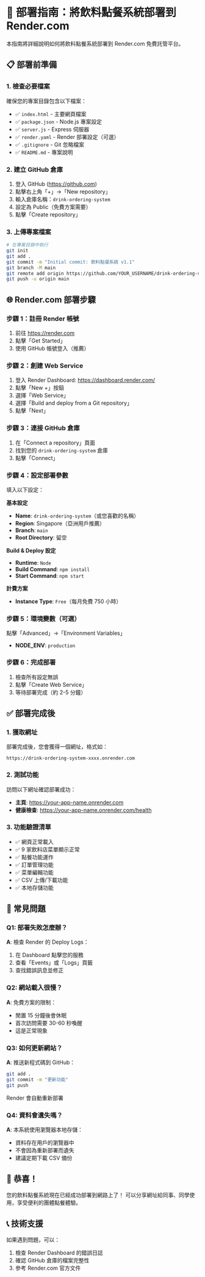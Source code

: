 # 🚀 部署指南：將飲料點餐系統部署到 Render.com

本指南將詳細說明如何將飲料點餐系統部署到 Render.com 免費託管平台。

## 📋 部署前準備

### 1. 檢查必要檔案
確保您的專案目錄包含以下檔案：
- ✅ `index.html` - 主要網頁檔案
- ✅ `package.json` - Node.js 專案設定
- ✅ `server.js` - Express 伺服器
- ✅ `render.yaml` - Render 部署設定（可選）
- ✅ `.gitignore` - Git 忽略檔案
- ✅ `README.md` - 專案說明

### 2. 建立 GitHub 倉庫
1. 登入 GitHub (https://github.com)
2. 點擊右上角「+」→「New repository」
3. 輸入倉庫名稱：`drink-ordering-system`
4. 設定為 Public（免費方案需要）
5. 點擊「Create repository」

### 3. 上傳專案檔案
```bash
# 在專案目錄中執行
git init
git add .
git commit -m "Initial commit: 飲料點餐系統 v1.1"
git branch -M main
git remote add origin https://github.com/YOUR_USERNAME/drink-ordering-system.git
git push -u origin main
```

## 🌐 Render.com 部署步驟

### 步驟 1：註冊 Render 帳號
1. 前往 https://render.com
2. 點擊「Get Started」
3. 使用 GitHub 帳號登入（推薦）

### 步驟 2：創建 Web Service
1. 登入 Render Dashboard: https://dashboard.render.com/
2. 點擊「New +」按鈕
3. 選擇「Web Service」
4. 選擇「Build and deploy from a Git repository」
5. 點擊「Next」

### 步驟 3：連接 GitHub 倉庫
1. 在「Connect a repository」頁面
2. 找到您的 `drink-ordering-system` 倉庫
3. 點擊「Connect」

### 步驟 4：設定部署參數
填入以下設定：

**基本設定**
- **Name**: `drink-ordering-system`（或您喜歡的名稱）
- **Region**: Singapore（亞洲用戶推薦）
- **Branch**: `main`
- **Root Directory**: 留空

**Build & Deploy 設定**
- **Runtime**: `Node`
- **Build Command**: `npm install`
- **Start Command**: `npm start`

**計費方案**
- **Instance Type**: `Free`（每月免費 750 小時）

### 步驟 5：環境變數（可選）
點擊「Advanced」→「Environment Variables」
- **NODE_ENV**: `production`

### 步驟 6：完成部署
1. 檢查所有設定無誤
2. 點擊「Create Web Service」
3. 等待部署完成（約 2-5 分鐘）

## ✅ 部署完成後

### 1. 獲取網址
部署完成後，您會獲得一個網址，格式如：
```
https://drink-ordering-system-xxxx.onrender.com
```

### 2. 測試功能
訪問以下網址確認部署成功：
- **主頁**: https://your-app-name.onrender.com
- **健康檢查**: https://your-app-name.onrender.com/health

### 3. 功能驗證清單
- ✅ 網頁正常載入
- ✅ 9 家飲料店菜單顯示正常
- ✅ 點餐功能運作
- ✅ 訂單管理功能
- ✅ 菜單編輯功能
- ✅ CSV 上傳/下載功能
- ✅ 本地存儲功能

## 🔧 常見問題

### Q1: 部署失敗怎麼辦？
**A**: 檢查 Render 的 Deploy Logs：
1. 在 Dashboard 點擊您的服務
2. 查看「Events」或「Logs」頁籤
3. 查找錯誤訊息並修正

### Q2: 網站載入很慢？
**A**: 免費方案的限制：
- 閒置 15 分鐘後會休眠
- 首次訪問需要 30-60 秒喚醒
- 這是正常現象

### Q3: 如何更新網站？
**A**: 推送新程式碼到 GitHub：
```bash
git add .
git commit -m "更新功能"
git push
```
Render 會自動重新部署

### Q4: 資料會遺失嗎？
**A**: 本系統使用瀏覽器本地存儲：
- 資料存在用戶的瀏覽器中
- 不會因為重新部署而遺失
- 建議定期下載 CSV 備份

## 🎉 恭喜！

您的飲料點餐系統現在已經成功部署到網路上了！
可以分享網址給同事、同學使用，享受便利的團體點餐體驗。

## 📞 技術支援

如果遇到問題，可以：
1. 檢查 Render Dashboard 的錯誤日誌
2. 確認 GitHub 倉庫的檔案完整性
3. 參考 Render.com 官方文件

